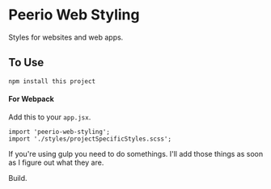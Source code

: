 # Peerio Web Styling
Styles for websites and web apps.


## To Use

`npm install this project`


#### For Webpack

Add this to your `app.jsx`.
```
import 'peerio-web-styling';
import './styles/projectSpecificStyles.scss';
```

If you're using gulp you need to do somethings. I'll add those things as soon as I figure out what they are.

<!-- Create styles.scss and copy and paste this code.

```
@import '../node_modules/peerio-web-styling/styles.scss';


/*--------------------------------------------
    project specific styles and overwrites
--------------------------------------------*/
```

 -->


Build.
